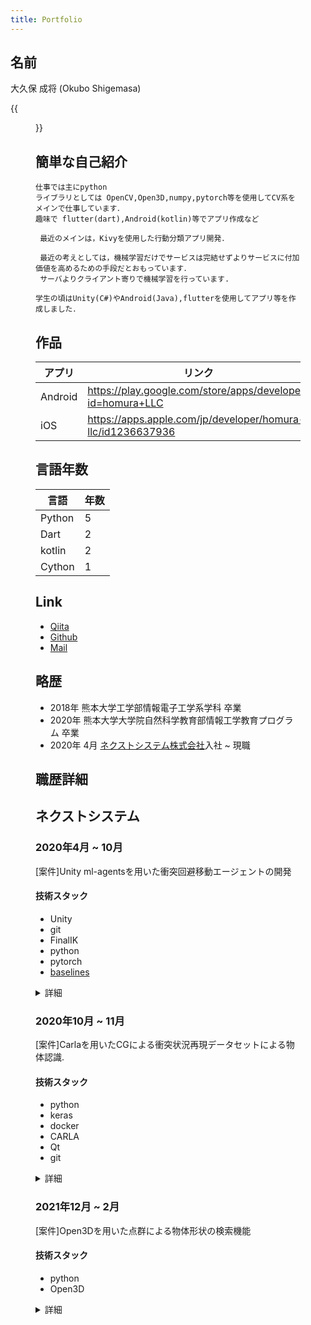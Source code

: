 ```yaml
---
title: Portfolio
---
```


## 名前

大久保 成将 (Okubo Shigemasa)

{{<figure src="chao.jpg" width="35%" float="right">}}

## 簡単な自己紹介

```
仕事では主にpython 
ライブラリとしては OpenCV,Open3D,numpy,pytorch等を使用してCV系をメインで仕事しています．
趣味で flutter(dart),Android(kotlin)等でアプリ作成など

 最近のメインは，Kivyを使用した行動分類アプリ開発．
 
 最近の考えとしては，機械学習だけでサービスは完結せずよりサービスに付加価値を高めるための手段だとおもっています． 
 サーバよりクライアント寄りで機械学習を行っています.　

学生の頃はUnity(C#)やAndroid(Java),flutterを使用してアプリ等を作成しました．
```

## 作品

| アプリ | リンク|
| --- | --- |
| Android| https://play.google.com/store/apps/developer?id=homura+LLC |
| iOS | https://apps.apple.com/jp/developer/homura-llc/id1236637936|

## 言語年数

| 言語 | 年数| 
| --- | --- |
|Python |5|
|Dart |2|
|kotlin |2|
|Cython | 1|

## Link

* [Qiita](https://qiita.com/Alt_Shift_N)
* [Github](https://github.com/OhkuboSGMS)
* [Mail](mailto:ginger.os777146th@gmail.com)

## 略歴

- 2018年 熊本大学工学部情報電子工学系学科 卒業
- 2020年 熊本大学大学院自然科学教育部情報工学教育プログラム 卒業
- 2020年 4月 [ネクストシステム株式会社](https://www.next-system.com/)入社 ~ 現職

## 職歴詳細

## ネクストシステム

### 2020年4月 ~ 10月

[案件]Unity ml-agentsを用いた衝突回避移動エージェントの開発

#### 技術スタック

* Unity
* git
* FinalIK
* python
* pytorch
* [baselines](https://github.com/openai/baselines)

<details>
  <summary>詳細</summary>

[Unity ml-agents](https://github.com/Unity-Technologies/ml-agents)を使用して，6軸ロボットアームの衝突回避エージェント作成.
バージョンは [Beta 0.15.0](https://github.com/Unity-Technologies/ml-agents/releases/tag/0.15.0)付近を使用.

#### 概要

6軸ロボットの先端を目標に対して障害物を避けるように移動するエージェントを強化学習を用いて汎用的なモデルを作成する．

#### 具体的な内容

各アクチュエータの加速度を行動として，ロボットアームを移動させる．
Unityの物理環境内において，衝突判定のシミュレーションを行い，学習する．
状態は各アクチュエータの角度，レイの衝突判定などを使用．

#### チーム構成

| 役割 | 人数|
| --- | --- |
| マネージャ | 1 |
| エンジニア | 2 | 

#### 結果

ある程度決まった状況では回避行動が可能になったが汎用的な動きを学習はできなかった．
Unityでデフォルトで用意されている学習アルゴリズムでトライするに終わったため，より様々な手法を調査，論文等もロボットアームに関連する
情報をより集めたうえで，どう始めるかも含めて検討していければより良い結果が残せたのではないかと考えられる.

入社途中から参画したプロジェクトのため，既に用意されている状況から頑張るしかない状態もあった．

当時のml-agentドキュメントを翻訳した記事: [リンク](https://qiita.com/Alt_Shift_N/items/2c37fbb26d739b7f3046)
</details>

### 2020年10月 ~ 11月

[案件]Carlaを用いたCGによる衝突状況再現データセットによる物体認識.

#### 技術スタック

* python
* keras
* docker
* CARLA
* Qt
* git

<details>
  <summary>詳細</summary>

#### 概要

車載カメラによる発生しづらいシチュエーションデータをCGによる作成,精度向上検証.

途中参加.

#### 具体的な内容

接触事故といった現実では 収集が難しい画像データを
Unreal Engine製の自動運転フレームワークワークであるCARLAを用いて，現実的なCGデータとして生成．

生成したCGデータを元データにミックスすることで精度向上を図る．

主に，精度向上の指標確認機能，データセット品質確認，統計情報収集機能等を作成．

#### チーム構成

| 役割 | 人数|
| --- | -- |
| マネージャ | 1 |
| エンジニア | 3 |
| CGエンジニア| 1 |

#### 結論

このプロジェクトもまた途中参加のプロジェクトでプチ炎上気味だった．
現実世界の映像とCG世界の間の誤差が大きく，目的となる現実世界での検出精度がなかなか上がらなかった．

プログラム自体のバグ等もあり，前提とする環境自体の間違いやアノテーションの特殊性など要因となりうる原因は
多岐にわたるため，それぞれについて報告して完了．

</details>

### 2021年12月 ~ 2月

[案件]Open3Dを用いた点群による物体形状の検索機能

#### 技術スタック

* python
* Open3D

<details>
  <summary>詳細</summary>

#### 概要

ICP位置合わせやFPFH特徴量等の古典的なアルゴリズムを用いて，物体形状検索システムを開発.

#### 具体的な内容

3Dメッシュデータ間の比較可能な機能を検討，作成．
検索が可能になることによって，メッシュデータ付随する付加情報を取得可能．
新規メッシュデータを作成時に以前のデータを参考にできるシステムが作成可能になる．

Open3Dに実装されている位置合わせアルゴリズム，KDTree,FLANN,視覚化機能等を活用し開発．
クライアントと開発の進捗状況の報告，方向性の検討等も行った．

開発は1人で行った．
#### チーム構成

| 役割 | 人数|
| --- | -- |
| マネージャ | 1 |
| エンジニア | 1 |

#### 結果

最終的にpythonのCLIプログラムとして，まとめて納品．
クライアントに満足してもらう結果が得られた．

#### 参考資料

| title   | url  |
| --- | --- |
|3次元レジストレーションの基礎とOpen3Dを用いた3次元点群処理 | https://www.slideshare.net/ttamaki/3open3d3|
| Open3D Doc| 　doc|
| 物体認識のための3次元特徴量とその周辺 |  http://isl.sist.chukyo-u.ac.jp/Archives/Nagoya-CV-PRML-2015March-Hashimoto.pdf|

### 2021年3月 ~ 4月

[案件]Visual SLAMによる深度画像からの3次元形状復元



#### 技術スタック

* python
* Open3D
* Intel RealSense

<details>
  <summary>詳細</summary>

#### 概要

RealSenseを用いたRGBD動画像から物体形状の3D復元.

#### 具体的な内容

#### チーム構成

| 役割 | 人数|
| --- | -- |
| マネージャ | 1 |
| エンジニア | 3 |

#### 結論

</details>

### 2021年4月 ~ 7月

オプティカルフローを用いた工場監視アプリの作成

[案件]
 #### 技術スタック
 * python
 * kivy
 * opencv
 * pytorch
 * pyinstaller

<details>
  <summary>詳細</summary>

 #### 概要
　工場の誤動作検出アプリケーションの作成.

 #### 具体的な内容
 工場内の作業レーンが誤動作でストップする問題があり，問題を検出するアプリケーションを作成．
　
　画像ベースの異常検出等のアルゴリズム等を検討．
　最終的にオプティカルフローによる移動検出による停止検出でアプリケーションを作成．
　
　アプリケーションを作成するにあたって，pythonでGUIアプリを作成可能なkivyを採用．

　アプリ内でIPカメラ設定機能，検出機能，検出結果を出力等の監視アプリとしての一通りの機能を作成．
  検出箇所のマスク機能，クロップ機能なども開発．
　
  opencvでcudaの機能を使うため，cudaをwindowsでカスタムでビルド.
　アプリケーションとして納品する際にはpyinstallerを用いてビルド，exe形式で納品．

　同案件に参加した新入社員に対しても指導を行う．

 開発のメインを担当.
#### チーム構成
| 役割 | 人数|
| --- | -- |
| マネージャ | 1 |
| エンジニア | 2 |

 #### 結論 
 GUIアプリケーションとして納品．
　クライアントに満足してもらえる結果が得られた．
 アプリケーションとして必要なGUIの構造，os周辺，デバイス，動画コーデックなど総合的なスキルが必要となり，本案件で
　かなり広範囲の経験と知見が得られた．
　
 このアプリは次に紹介する自社開発の原型ともなるアプリケーションになった．
</details>

### 2021年8月 ~ 現在

[自社開発]  学習可能な行動分類アプリの開発

 #### 技術スタック
 * python
 * kivy
 * opencv
 * open3d
 * pytorch
 * win32api
 * C++
 * TensorRT
 * onnx
 * jenkins
 * Cython
 * zmq

<details>
  <summary>詳細</summary>

 #### 概要
 ユーザ側でローカルにアノテーション，学習，推論が可能なオールインワンアプリケーションの開発.

 #### 具体的な内容
 #### チーム構成
時期によって変動あり.
| 役割 | 人数|
| --- | -- |
| マネージャ | 1 |
| エンジニア | 2~ 4|
| 広報 | 2 |
| デザイナ | 2 |
| ローカライズ | 1 |

 #### 結論 
 アプリケーションとして現在発売中.
　
　現在も継続的に機能追加，バグ修正等を行っている．
　アプリケーションとしてだけではなく，案件のとっかかりとしても利用されている．
 
</details>

## ポッドキャスト

[ウェブサイト](https://anchor.fm/yoshi-kyusu)

[matt](https://twitter.com/matt76t)さんと一緒に大体週1で15分程度でやってます.

その週の気になった記事などを紹介.

## 使用機材

* [内田洋行 パルスチェア](https://office.uchida.co.jp/products/pulse/)
* [ProgressTouch RETRO(日本語配列)　赤](https://archisite.co.jp/products/archiss/progres-touch/retro-jp/)
* [BAROCCO MD770](https://archisite.co.jp/products/mistel/barocco-md770/

### テンプレ

```
[案件]
 #### 技術スタック
 * 
<details>
  <summary>詳細</summary>
 #### 概要
 #### 具体的な内容
 #### チーム構成
| 役割 | 人数|
| --- | -- |
| マネージャ | 1 |
| エンジニア | 3 |

 #### 結論 
 
</details>
```